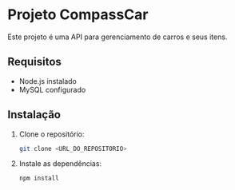 # Projeto CompassCar

Este projeto é uma API para gerenciamento de carros e seus itens.

## Requisitos
- Node.js instalado
- MySQL configurado

## Instalação
1. Clone o repositório:
   ```sh
   git clone <URL_DO_REPOSITORIO>
   ```
2. Instale as dependências:
   ```sh
   npm install
   ```
